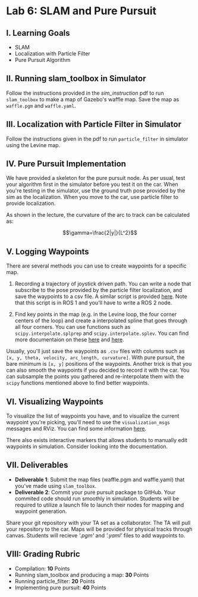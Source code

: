 # Lab 6: SLAM and Pure Pursuit

## I. Learning Goals

- SLAM
- Localization with Particle Filter
- Pure Pursuit Algorithm

## II. Running slam_toolbox in Simulator

Follow the instructions provided in the *sim_instruction* pdf to run `slam_toolbox` to make a map of Gazebo's waffle map. Save the map as `waffle.pgm` and `waffle.yaml`.

## III. Localization with Particle Filter in Simulator

Follow the instructions given in the pdf to run `particle_filter` in simulator using the Levine map.

## IV. Pure Pursuit Implementation

We have provided a skeleton for the pure pursuit node. As per usual, test your algorithm first in the simulator before you test it on the car. When you're testing in the simulator, use the ground truth pose provided by the sim as the localization. When you move to the car, use particle filter to provide localization.

As shown in the lecture, the curvature of the arc to track
can be calculated as:

<!-- ![](https://latex.codecogs.com/svg.latex?\gamma=\frac{2|y|}{L^2}) -->
$$\gamma=\frac{2|y|}{L^2}$$

## V. Logging Waypoints

There are several methods you can use to create waypoints for a specific map.

1. Recording a trajectory of joystick driven path. You can write a node that subscribe to the pose provided by the particle filter localization, and save the waypoints to a csv file. A similar script is provided [here](https://github.com/f1tenth/f1tenth_labs/blob/main/waypoint_logger/scripts/waypoint_logger.py). Note that this script is in ROS 1 and you'll have to write a ROS 2 node.

2. Find key points in the map (e.g. in the Levine loop, the four corner centers of the loop) and create a interpolated spline that goes through all four corners. You can use functions such as `scipy.interpolate.splprep` and `scipy.interpolate.splev`. You can find more documentaion on these [here](https://docs.scipy.org/doc/scipy/reference/generated/scipy.interpolate.splprep.html) and [here](https://docs.scipy.org/doc/scipy/reference/generated/scipy.interpolate.splev.html#scipy.interpolate.splev).

Usually, you'll just save the waypoints as `.csv` files with columns such as `[x, y, theta, velocity, arc_length, curvature]`. With pure pursuit, the bare minimum is `[x, y]` positions of the waypoints. Another trick is that you can also smooth the waypoints if you decided to record it with the car. You can subsample the points you gathered and re-interpolate them with the `scipy` functions mentioned above to find better waypoints.

## VI. Visualizing Waypoints

To visualize the list of waypoints you have, and to visualize the current waypoint you're picking, you'll need to use the `visualization_msgs` messages and RViz. You can find some information [here](http://wiki.ros.org/rviz/DisplayTypes/Marker).

There also exists interactive markers that allows students to manually edit waypoints in simulation. Consider looking into the documentation. 

## VII. Deliverables

- **Deliverable 1**: Submit the map files (waffle.pgm and waffle.yaml) that you've made using `slam_toolbox`.
- **Deliverable 2**: Commit your pure pursuit package to GitHub. Your commited code should run smoothly in simulation. Students will be required to utilize a launch file to launch their 
nodes for mapping and waypoint generation. 

Share your git repository with your TA set as a collaborator. The TA will pull your repository to the car. Maps will be provided for physical tracks 
through canvas. Students will recieve *'.pgm'* and *'.yaml'* files to add waypoints to.


## VIII: Grading Rubric
- Compilation: **10** Points
- Running slam_toolbox and producing a map: **30** Points
- Running particle_filter: **20** Points
- Implementing pure pursuit: **40** Points

